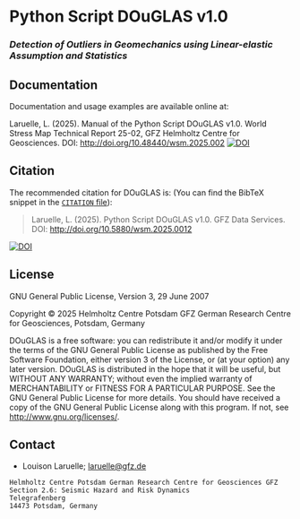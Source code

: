 # Python Script DOuGLAS v1.0
### *Detection of Outliers in Geomechanics using Linear-elastic Assumption and Statistics*


## Documentation

Documentation and usage examples are available online at:

Laruelle, L. (2025). Manual of the Python Script DOuGLAS v1.0. World Stress Map Technical Report 25-02, GFZ Helmholtz Centre for Geosciences.
DOI: http://doi.org/10.48440/wsm.2025.002 [![DOI](https://img.shields.io/badge/DOI-10.48440%2Fwsm.2025.002-blue.svg)](http://doi.org/10.48440/wsm.2025.002)

## Citation
The recommended citation for DOuGLAS is: (You can find the BibTeX snippet in the
[`CITATION` file](CITATION.bib)):

> Laruelle, L. (2025). Python Script DOuGLAS v1.0. GFZ Data Services. DOI: http://doi.org/10.5880/wsm.2025.0012 


[![DOI](https://img.shields.io/badge/DOI-10.5880%2Fwsm.2025.002-blue.svg)](http://doi.org/10.5880/wsm.2025.002)

## License 
GNU General Public License, Version 3, 29 June 2007

Copyright © 2025 Helmholtz Centre Potsdam GFZ German Research Centre for Geosciences, Potsdam, Germany

DOuGLAS is a free software: you can redistribute it and/or modify it under the terms of the GNU General Public License as published by the Free Software Foundation, either version 3 of the License, or (at your option) any later version.
DOuGLAS is distributed in the hope that it will be useful, but WITHOUT ANY WARRANTY; without even the implied warranty of MERCHANTABILITY or FITNESS FOR A PARTICULAR PURPOSE. See the GNU General Public License for more details.
You should have received a copy of the GNU General Public License along with this program. If not, see <http://www.gnu.org/licenses/>.

## Contact
* Louison Laruelle;
  laruelle@gfz.de

```
Helmholtz Centre Potsdam German Research Centre for Geosciences GFZ
Section 2.6: Seismic Hazard and Risk Dynamics
Telegrafenberg
14473 Potsdam, Germany
```

